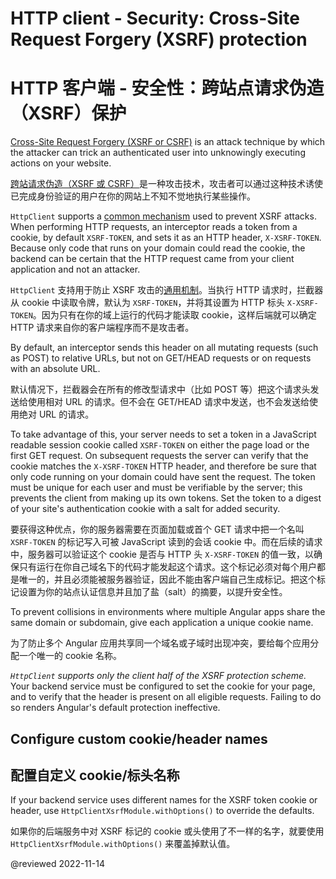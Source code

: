 # HTTP client - Security: Cross-Site Request Forgery \(XSRF\) protection

# HTTP 客户端 - 安全性：跨站点请求伪造（XSRF）保护

[Cross-Site Request Forgery \(XSRF or CSRF\)](https://en.wikipedia.org/wiki/Cross-site_request_forgery) is an attack technique by which the attacker can trick an authenticated user into unknowingly executing actions on your website.

[跨站请求伪造（XSRF 或 CSRF）](https://en.wikipedia.org/wiki/Cross-site_request_forgery)是一种攻击技术，攻击者可以通过这种技术诱使已完成身份验证的用户在你的网站上不知不觉地执行某些操作。

`HttpClient` supports a [common mechanism](https://en.wikipedia.org/wiki/Cross-site_request_forgery#Cookie-to-header_token) used to prevent XSRF attacks.
When performing HTTP requests, an interceptor reads a token from a cookie, by default `XSRF-TOKEN`, and sets it as an HTTP header, `X-XSRF-TOKEN`.
Because only code that runs on your domain could read the cookie, the backend can be certain that the HTTP request came from your client application and not an attacker.

`HttpClient` 支持用于防止 XSRF 攻击的[通用机制](https://en.wikipedia.org/wiki/Cross-site_request_forgery#Cookie-to-header_token)。当执行 HTTP 请求时，拦截器从 cookie 中读取令牌，默认为 `XSRF-TOKEN`，并将其设置为 HTTP 标头 `X-XSRF-TOKEN`。因为只有在你的域上运行的代码才能读取 cookie，这样后端就可以确定 HTTP 请求来自你的客户端程序而不是攻击者。

By default, an interceptor sends this header on all mutating requests \(such as POST\)
to relative URLs, but not on GET/HEAD requests or on requests with an absolute URL.

默认情况下，拦截器会在所有的修改型请求中（比如 POST 等）把这个请求头发送给使用相对 URL 的请求。但不会在 GET/HEAD 请求中发送，也不会发送给使用绝对 URL 的请求。

To take advantage of this, your server needs to set a token in a JavaScript readable session cookie called `XSRF-TOKEN` on either the page load or the first GET request.
On subsequent requests the server can verify that the cookie matches the `X-XSRF-TOKEN` HTTP header, and therefore be sure that only code running on your domain could have sent the request.
The token must be unique for each user and must be verifiable by the server; this prevents the client from making up its own tokens.
Set the token to a digest of your site's authentication cookie with a salt for added security.

要获得这种优点，你的服务器需要在页面加载或首个 GET 请求中把一个名叫 `XSRF-TOKEN` 的标记写入可被 JavaScript 读到的会话 cookie 中。而在后续的请求中，服务器可以验证这个 cookie 是否与 HTTP 头 `X-XSRF-TOKEN` 的值一致，以确保只有运行在你自己域名下的代码才能发起这个请求。这个标记必须对每个用户都是唯一的，并且必须能被服务器验证，因此不能由客户端自己生成标记。把这个标记设置为你的站点认证信息并且加了盐（salt）的摘要，以提升安全性。

To prevent collisions in environments where multiple Angular apps share the same domain or subdomain, give each application a unique cookie name.

为了防止多个 Angular 应用共享同一个域名或子域时出现冲突，要给每个应用分配一个唯一的 cookie 名称。

<div class="alert is-important">

*`HttpClient` supports only the client half of the XSRF protection scheme.*
Your backend service must be configured to set the cookie for your page, and to verify that the header is present on all eligible requests.
Failing to do so renders Angular's default protection ineffective.

</div>

## Configure custom cookie/header names

## 配置自定义 cookie/标头名称

If your backend service uses different names for the XSRF token cookie or header, use `HttpClientXsrfModule.withOptions()` to override the defaults.

如果你的后端服务中对 XSRF 标记的 cookie 或头使用了不一样的名字，就要使用 `HttpClientXsrfModule.withOptions()` 来覆盖掉默认值。

<code-example path="http/src/app/app.module.ts" region="xsrf"></code-example>

<a id="testing-requests"></a>

@reviewed 2022-11-14
